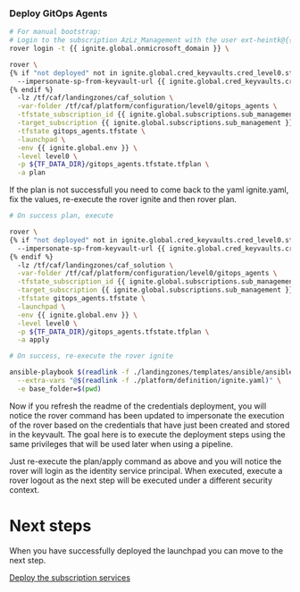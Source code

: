 
### Deploy GitOps Agents

```bash
# For manual bootstrap:
# Login to the subscription AzLz_Management with the user ext-heintk@{{ ignite.global.onmicrosoft_domain }} \
rover login -t {{ ignite.global.onmicrosoft_domain }} \

rover \
{% if "not deployed" not in ignite.global.cred_keyvaults.cred_level0.stdout %}
  --impersonate-sp-from-keyvault-url {{ ignite.global.cred_keyvaults.cred_level0.stdout }}.vault.azure.net \
{% endif %}
  -lz /tf/caf/landingzones/caf_solution \
  -var-folder /tf/caf/platform/configuration/level0/gitops_agents \
  -tfstate_subscription_id {{ ignite.global.subscriptions.sub_management }} \
  -target_subscription {{ ignite.global.subscriptions.sub_management }} \
  -tfstate gitops_agents.tfstate \
  -launchpad \
  -env {{ ignite.global.env }} \
  -level level0 \
  -p ${TF_DATA_DIR}/gitops_agents.tfstate.tfplan \
  -a plan

```

If the plan is not successfull you need to come back to the yaml ignite.yaml, fix the values, re-execute the rover ignite and then rover plan.


```bash 
# On success plan, execute

rover \
{% if "not deployed" not in ignite.global.cred_keyvaults.cred_level0.stdout %}
  --impersonate-sp-from-keyvault-url {{ ignite.global.cred_keyvaults.cred_level0.stdout }}.vault.azure.net \
{% endif %}
  -lz /tf/caf/landingzones/caf_solution \
  -var-folder /tf/caf/platform/configuration/level0/gitops_agents \
  -tfstate_subscription_id {{ ignite.global.subscriptions.sub_management }} \
  -target_subscription {{ ignite.global.subscriptions.sub_management }} \
  -tfstate gitops_agents.tfstate \
  -launchpad \
  -env {{ ignite.global.env }} \
  -level level0 \
  -p ${TF_DATA_DIR}/gitops_agents.tfstate.tfplan \
  -a apply

```

```bash
# On success, re-execute the rover ignite

ansible-playbook $(readlink -f ./landingzones/templates/ansible/ansible.yaml) \
  --extra-vars "@$(readlink -f ./platform/definition/ignite.yaml)" \
  -e base_folder=$(pwd)

```

Now if you refresh the readme of the credentials deployment, you will notice the rover command has been updated to impersonate the execution of the rover based on the credentials that have just been created and stored in the keyvault. The goal here is to execute the deployment steps using the same privileges that will be used later when using a pipeline.

Just re-execute the plan/apply command as above and you will notice the rover will login as the identity service principal. When executed, execute a rover logout as the next step will be executed under a different security context.

# Next steps

When you have successfully deployed the launchpad you can  move to the next step.

 [Deploy the subscription services](../../level1/subscriptions/readme.md)
